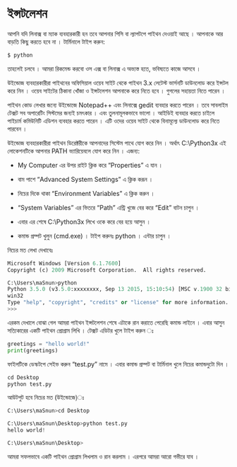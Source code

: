 # ইন্সটলেশন 


আপনি যদি লিনাক্স বা ম্যাক ব্যবহারকারী হন তবে আপনার পিসি বা ল্যাপটপে পাইথন দেওয়াই আছে । আপনাকে আর বাড়তি কিছু করতে হবে না । টার্মিনালে টাইপ করুন: 

```bash
$ python
```
তাহলেই চলবে । আমরা রিকমেন্ড করবো ওস এক্স বা লিনাক্স এ অভ্যস্ত হতে, ভবিষ্যতে কাজে আসবে । 

উইন্ডোজ ব্যবহারকারীরা পাইথনের অফিসিয়াল ওয়েব সাইট থেকে পাইথন 3.x লেটেস্ট ভার্সনটি ডাউনলোড করে ইন্সটল করে নিন । ওয়েব সাইটের ঠিকানা খোঁজা ও ইন্সটলেশন আপনাকে করে নিতে হবে । গুগলের সহায়তা নিতে পারেন ।

পাইথন কোড লেখার জন্যে উইন্ডোজে Notepad++ এবং লিনাক্সে gedit ব্যবহার করতে পারেন । তবে সাবলাইম টেক্সট সব অপারেটিং সিস্টমের জন্যই চমৎকার । এবং তুলনামূলকভাবে ভালো । আইডিই ব্যবহার করতে চাইলে পাইচার্ম কমিউনিটি এডিশন ব্যবহার করতে পারেন । এটি ওদের ওয়েব সাইট থেকে বিনামূল্যে ডাউনলোড করে নিতে পারবেন । 

উইন্ডোজ ব্যবহারকারীরা পাইথন ডিরেক্টরীকে আপনাদের সিস্টেম পাথে যোগ করে নিন । অর্থাৎ C:\Python3x এই লোকেশনটিকে আপনার PATH ভ্যারিয়েবলে যোগ করে নিন । এজন্য:
* My Computer এর উপর রাইট ক্লিক করে “Properties” এ যান । 

* বাম পাশে “Advanced System Settings” এ ক্লিক করূন । 
* নিচের দিকে থাকা “Environment Variables” এ ক্লিক করুন । 
* “System Variables” এর ভিতরে “Path” এন্ট্রি খুজে বের করে “Edit” বাটন চাপুন । 
* এবার এর শেষে C:\Python3x লিখে ওকে করে বের হয়ে আসুন । 
* কমান্ড প্রম্পট খুলুন (cmd.exe) । টাইপ করুনঃ python । এন্টার চাপুন । 

নিচের মত লেখা দেখাবেঃ

```python
Microsoft Windows [Version 6.1.7600]
Copyright (c) 2009 Microsoft Corporation.  All rights reserved.

C:\Users\maSnun>python
Python 3.5.0 (v3.5.0:xxxxxxxx, Sep 13 2015, 15:10:54) [MSC v.1900 32 bit (Intel)] on
win32
Type "help", "copyright", "credits" or "license" for more information.
>>>
```

এরকম দেখালে বোঝা গেল আমরা পাইথন ইন্সটলেশন শেষে এটাকে রান করাতে পেরেছি কমান্ড লাইনে । এবার আসুন সত্যিকারের একটি পাইথন প্রোগ্রাম লিখি । টেক্সট এডিটর খুলে টাইপ করুন ঃ

```python
greetings = "hello world!"
print(greetings)
```

ফাইলটিকে ডেস্কটপে সেইভ করুন “test.py” নামে । এবার কমান্ড প্রম্পট বা টার্মিনাল খুলে নিচের কমান্ডদুটো দিন ।

```python
cd Desktop
python test.py
```
আউটপুট হবে নিচের মত (উইন্ডোজে)ঃ

```python
C:\Users\maSnun>cd Desktop

C:\Users\maSnun\Desktop>python test.py
hello world!

C:\Users\maSnun\Desktop>
```

আমরা সফলভাবে একটি পাইথন প্রোগ্রাম লিখলাম ও রান করলাম । এরপরে আমরা আরো গভীরে যাব ।

